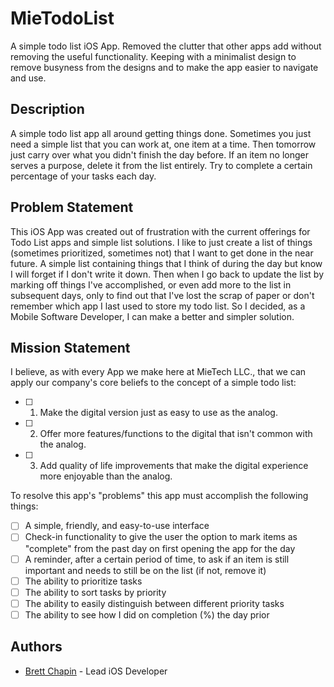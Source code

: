 # MieTodoList

A simple todo list iOS App. Removed the clutter that other apps add without removing the useful functionality. Keeping with a minimalist design to remove busyness from the designs and to make the app easier to navigate and use.

## Description

A simple todo list app all around getting things done. Sometimes you just need a simple list that you can work at, one item at a time. Then tomorrow just carry over what you didn't finish the day before. If an item no longer serves a purpose, delete it from the list entirely. Try to complete a certain percentage of your tasks each day.

## Problem Statement

This iOS App was created out of frustration with the current offerings for Todo List apps and simple list solutions. I like to just create a list of things (sometimes prioritized, sometimes not) that I want to get done in the near future. A simple list containing things that I think of during the day but know I will forget if I don't write it down. Then when I go back to update the list by marking off things I've accomplished, or even add more to the list in subsequent days, only to find out that I've lost the scrap of paper or don't remember which app I last used to store my todo list. So I decided, as a Mobile Software Developer, I can make a better and simpler solution.

## Mission Statement

I believe, as with every App we make here at MieTech LLC., that we can apply our company's core beliefs to the concept of a simple todo list:

- [ ] 1. Make the digital version just as easy to use as the analog.
- [ ] 2. Offer more features/functions to the digital that isn't common with the analog.
- [ ] 3. Add quality of life improvements that make the digital experience more enjoyable than the analog.

To resolve this app's "problems" this app must accomplish the following things:

- [ ] A simple, friendly, and easy-to-use interface
- [ ] Check-in functionality to give the user the option to mark items as "complete" from the past day on first opening the app for the day
- [ ] A reminder, after a certain period of time, to ask if an item is still important and needs to still be on the list (if not, remove it)
- [ ] The ability to prioritize tasks
- [ ] The ability to sort tasks by priority
- [ ] The ability to easily distinguish between different priority tasks
- [ ] The ability to see how I did on completion (%) the day prior

## Authors

- [Brett Chapin](https://github.com/bachapin) - Lead iOS Developer